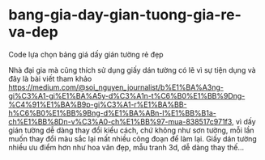 # bang-gia-day-gian-tuong-gia-re-va-dep
Code lựa chọn bảng giá dấy gián tường rẻ đẹp

Nhà đại gia mà cũng thích sử dụng giấy dán tường có lẽ vì sự tiện dụng và đây là bài viết tham khảo <a href="https://medium.com/@soi_nguyen_journalist/b%E1%BA%A3ng-gi%C3%A1-gi%E1%BA%A5y-d%C3%A1n-t%C6%B0%E1%BB%9Dng-%C4%91%E1%BA%B9p-gi%C3%A1-r%E1%BA%BB-h%C6%B0%E1%BB%9Bng-d%E1%BA%ABn-l%E1%BB%B1a-ch%E1%BB%8Dn-v%C3%A0-ch%E1%BB%97-mua-838517c971f3">https://medium.com/@soi_nguyen_journalist/b%E1%BA%A3ng-gi%C3%A1-gi%E1%BA%A5y-d%C3%A1n-t%C6%B0%E1%BB%9Dng-%C4%91%E1%BA%B9p-gi%C3%A1-r%E1%BA%BB-h%C6%B0%E1%BB%9Bng-d%E1%BA%ABn-l%E1%BB%B1a-ch%E1%BB%8Dn-v%C3%A0-ch%E1%BB%97-mua-838517c971f3</a>, vì dấy gián tường dễ dàng thay đổi kiểu cách, chứ không như sơn tường, mỗi lần muốn thay đổi màu sắc lại mất nhiều công đoạn để làm lại. Giấy dán tường nhiều ưu điểm hơn như hoa văn đẹp, mẫu tranh 3d, dễ dàng thay thế...
